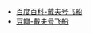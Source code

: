 - [百度百科-戴夫号飞船](https://baike.baidu.com/item/%E6%88%B4%E5%A4%AB%E5%8F%B7%E9%A3%9E%E8%88%B9/1363093)
- [豆瓣-戴夫号飞船](https://movie.douban.com/subject/1929441/)
